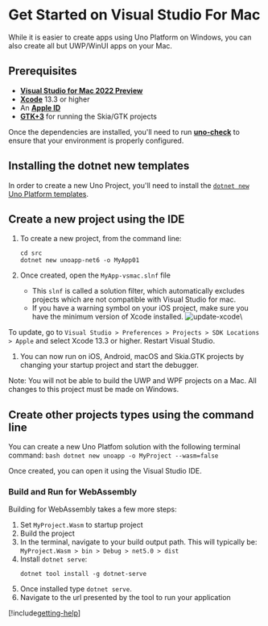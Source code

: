 # Get Started on Visual Studio For Mac

While it is easier to create apps using Uno Platform on Windows, you can also create all but UWP/WinUI apps on your Mac.

## Prerequisites
* [**Visual Studio for Mac 2022 Preview**](https://visualstudio.microsoft.com/vs/mac/)
* [**Xcode**](https://apps.apple.com/us/app/xcode/id497799835?mt=12) 13.3 or higher
* An [**Apple ID**](https://support.apple.com/en-us/HT204316)
* [**GTK+3**](https://formulae.brew.sh/formula/gtk+3) for running the Skia/GTK projects

Once the dependencies are installed, you'll need to run [**uno-check**](external/uno.check/doc/using-uno-check.md) to ensure that your environment is properly configured.

## Installing the dotnet new templates
In order to create a new Uno Project, you'll need to install the [`dotnet new` Uno Platform templates](get-started-dotnet-new.md).

## Create a new project using the IDE
1. To create a new project, from the command line:
    ```
    cd src
    dotnet new unoapp-net6 -o MyApp01
    ```

1. Once created, open the `MyApp-vsmac.slnf` file
    - This `slnf` is called a solution filter, which automatically excludes projects which are not compatible with Visual Studio for mac.
    - If you have a warning symbol on your iOS project, make sure you have the minimum version of Xcode installed.
![update-xcode](Assets/quick-start/xcode-version-warning.jpg)\

To update, go to `Visual Studio > Preferences > Projects > SDK Locations > Apple` and select Xcode 13.3 or higher.
Restart Visual Studio.
1. You can now run on iOS, Android, macOS and Skia.GTK projects by changing your startup project and start the debugger.
   
Note: You will not be able to build the UWP and WPF projects on a Mac. All changes to this project must be made on Windows.

## Create other projects types using the command line

You can create a new Uno Platfom solution with the following terminal command:
    ```bash
    dotnet new unoapp -o MyProject --wasm=false
    ```

Once created, you can open it using the Visual Studio IDE.

### Build and Run for WebAssembly

Building for WebAssembly takes a few more steps:

1. Set `MyProject.Wasm` to startup project
1. Build the project
1. In the terminal, navigate to your build output path. This will typically be: `MyProject.Wasm > bin > Debug > net5.0 > dist`
1. Install `dotnet serve`:
    ```
    dotnet tool install -g dotnet-serve
    ```
1. Once installed type `dotnet serve`.
1. Navigate to the url presented by the tool to run your application

[!include[getting-help](getting-help.md)]
